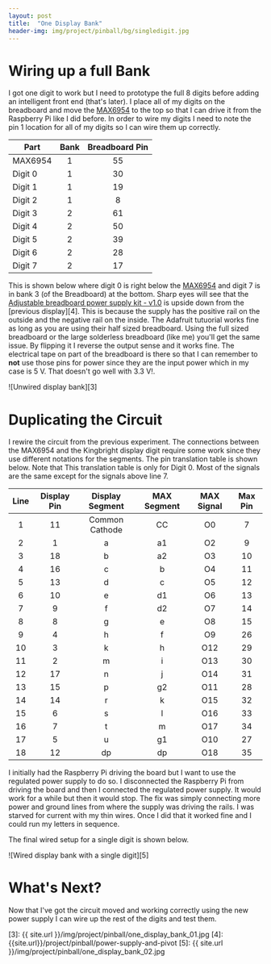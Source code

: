 ```yaml
---
layout: post
title:  "One Display Bank"
header-img: img/project/pinball/bg/singledigit.jpg
---
```


Wiring up a full Bank
=====================

I got one digit to work but I need to prototype the full 8 digits before adding
an intelligent front end (that's later). I place all of  my digits on the
breadboard and move the [MAX6954][1] to the top so that I can drive it from the
Raspberry Pi like I did before. In order to wire my digits I need to note the
pin 1 location for all of my digits so I can wire them up correctly.

| Part    | Bank | Breadboard Pin |
| ------- |:----:|:--------------:|
| MAX6954 |  1   |    55          |
| Digit 0 |  1   |    30          |
| Digit 1 |  1   |    19          |
| Digit 2 |  1   |    8           |
| Digit 3 |  2   |    61          |
| Digit 4 |  2   |    50          |
| Digit 5 |  2   |    39          |
| Digit 6 |  2   |    28          |
| Digit 7 |  2   |    17          |

This is shown below where digit 0 is right below the [MAX6954][1] and digit 7 is
in bank 3 (of the Breadboard) at the bottom. Sharp eyes will see that the
[Adjustable breadboard power supply kit - v1.0][2] is upside down from the
[previous display][4]. This is because the supply has the positive rail on the
outside and the negative rail on the inside. The Adafruit tutuorial works fine
as long as you are using their half sized breadboard. Using the full sized
breadboard or the large solderless breadboard (like me) you'll get the same issue. By
flipping it I reverse the output sense and it works fine. The electrical tape on
part of the breadboard is there so that I can remember to **not** use those pins
for power since they are the input power which in my case is 5 V. That doesn't
go well with 3.3 V!.

![Unwired display bank][3]

Duplicating the Circuit
=======================

I rewire the circuit from the previous experiment. The connections between the
MAX6954 and the Kingbright display digit require some work since they use
different notations for the segments. The pin translation table is shown below.
Note that This translation table is only for Digit 0. Most of the signals are
the same except for the signals above line 7.

| Line | Display Pin | Display Segment | MAX Segment | MAX Signal | Max Pin |
|:----:|:-----------:|:---------------:|:-----------:|:----------:|:-------:|
|   1  |     11      | Common Cathode  |     CC      |      O0    |     7   |
|   2  |      1      |        a        |     a1      |      O2    |     9   |
|   3  |     18      |        b        |     a2      |      O3    |    10   |
|   4  |     16      |        c        |      b      |      O4    |    11   |
|   5  |     13      |        d        |      c      |      O5    |    12   |
|   6  |     10      |        e        |     d1      |      O6    |    13   |
|   7  |      9      |        f        |     d2      |      O7    |    14   |
|   8  |      8      |        g        |      e      |      O8    |    15   |
|   9  |      4      |        h        |      f      |      O9    |    26   |
|  10  |      3      |        k        |      h      |     O12    |    29   |
|  11  |      2      |        m        |      i      |     O13    |    30   |
|  12  |     17      |        n        |      j      |     O14    |    31   |
|  13  |     15      |        p        |     g2      |     O11    |    28   |
|  14  |     14      |        r        |      k      |     O15    |    32   |
|  15  |      6      |        s        |      l      |     O16    |    33   |
|  16  |      7      |        t        |      m      |     O17    |    34   |
|  17  |      5      |        u        |     g1      |     O10    |    27   |
|  18  |     12      |       dp        |     dp      |     O18    |    35   |

I initially had the Raspberry Pi driving the board but I want to use the
regulated power supply to do so. I disconnected the  Raspberry Pi from driving
the board and then I connected the regulated power supply. It would work for a
while but then it would stop. The fix was simply connecting more power and
ground lines from where the supply was driving the rails. I was starved for
current with my thin wires. Once I did that it worked fine and I could run my
letters in sequence.

The final wired setup for a single digit is shown below.

![Wired display bank with a single digit][5]

What's Next?
============

Now that I've got the circuit moved and working correctly using the new power
supply I can wire up the rest of the digits and test them.

[1]: http://www.maximintegrated.com/en/products/power/display-power-control/MAX6954.html
[2]: http://www.adafruit.com/product/184
[3]: {{ site.url }}/img/project/pinball/one_display_bank_01.jpg
[4]: {{site.url}}/project/pinball/power-supply-and-pivot
[5]: {{ site.url }}/img/project/pinball/one_display_bank_02.jpg
